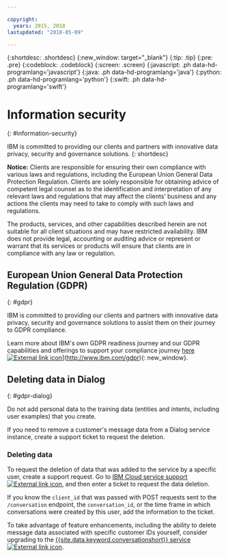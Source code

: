 ```yaml
---

copyright:
  years: 2015, 2018
lastupdated: "2018-05-09"

---
```


{:shortdesc: .shortdesc}
{:new_window: target="_blank"}
{:tip: .tip}
{:pre: .pre}
{:codeblock: .codeblock}
{:screen: .screen}
{:javascript: .ph data-hd-programlang='javascript'}
{:java: .ph data-hd-programlang='java'}
{:python: .ph data-hd-programlang='python'}
{:swift: .ph data-hd-programlang='swift'}

# Information security
{: #information-security}

IBM is committed to providing our clients and partners with innovative data privacy, security and governance solutions.
{: shortdesc}

**Notice:**
Clients are responsible for ensuring their own compliance with various laws and regulations, including the European Union General Data Protection Regulation. Clients are solely responsible for obtaining advice of competent legal counsel as to the identification and interpretation of any relevant laws and regulations that may affect the clients’ business and any actions the clients may need to take to comply with such laws and regulations.

The products, services, and other capabilities described herein are not suitable for all client situations and may have restricted availability. IBM does not provide legal, accounting or auditing advice or represent or warrant that its services or products will ensure that clients are in compliance with any law or regulation.

## European Union General Data Protection Regulation (GDPR)
{: #gdpr}

IBM is committed to providing our clients and partners with innovative data privacy, security and governance solutions to assist them on their journey to GDPR compliance.

Learn more about IBM's own GDPR readiness journey and our GDPR capabilities and offerings to support your compliance journey [here ![External link icon](../../icons/launch-glyph.svg "External link icon")](../../icons/launch-glyph.svg "External link icon")](http://www.ibm.com/gdpr){: new_window}.

## Deleting data in Dialog
{: #gdpr-dialog}

Do not add personal data to the training data (entities and intents, including user examples) that you create.

If you need to remove a customer's message data from a Dialog service instance, create a support ticket to request the deletion.

### Deleting data
To request the deletion of data that was added to the service by a specific user, create a support request. Go to [IBM Cloud service support ![External link icon](../../icons/launch-glyph.svg "External link icon")](https://watson.service-now.com/wcp), and then enter a ticket to request the data deletion.

If you know the `client_id` that was passed with POST requests sent to the `/conversation` endpoint, the `conversation_id`, or the time frame in which conversations were created by this user, add the information to the ticket.

To take advantage of feature enhancements, including the ability to delete message data associated with specific customer IDs yourself, consider upgrading to the [{{site.data.keyword.conversationshort}} service ![External link icon](../../icons/launch-glyph.svg "External link icon")](/docs/services/conversation/index.html).
